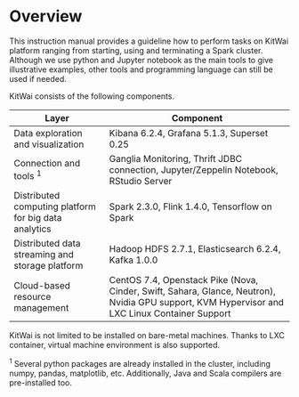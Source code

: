 # Overview

This instruction manual provides a guideline how to perform tasks on KitWai platform ranging from starting, using and terminating a Spark cluster. Although we use python and Jupyter notebook as the main tools to give illustrative examples, other tools and programming language can still be used if needed.

KitWai consists of the following components.


| Layer | Component |
|----|----|
| Data exploration and visualization   |  Kibana 6.2.4, Grafana 5.1.3, Superset 0.25 |
| Connection and tools <sup>1</sup> | Ganglia Monitoring, Thrift JDBC connection, Jupyter/Zeppelin Notebook, RStudio Server |
| Distributed computing platform for big data analytics | Spark 2.3.0, Flink 1.4.0, Tensorflow on Spark|
| Distributed data streaming and storage platform | Hadoop HDFS 2.7.1, Elasticsearch 6.2.4, Kafka 1.0.0|
| Cloud-based resource management  | CentOS 7.4, Openstack Pike (Nova, Cinder, Swift, Sahara, Glance, Neutron), Nvidia GPU support, KVM Hypervisor and LXC Linux Container Support |

KitWai is not limited to be installed on bare-metal machines. Thanks to LXC container, virtual machine environment is also supported.

<sup>1</sup> Several python packages are already installed in the cluster, including numpy, pandas, matplotlib, etc. Additionally, Java and Scala compilers are pre-installed too.
